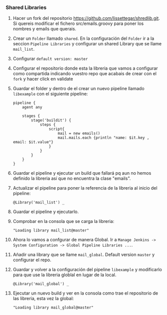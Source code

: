 ### Shared Libraries


1. Hacer un fork del repositorio https://github.com/lissettegar/shredlib.git. Si quereis modificar el fichero src/emails.groovy para poner los nombres y emails que querais.

2. Crear un `Folder` llamado `shared`. En la configuración del `Folder` ir a la seccion `Pipeline Libraries` y configurar un shared Library que se llame `mail_list`.

3. Configurar `default version: master`

4. Configurar el repositorio donde esta la libreria que vamos a configurar como compartida indicando vuestro repo que acabais de crear con el `fork` y hacer click en validate

5. Guardar el folder y dentro de el crear un nuevo pipeline llamado `libexample` con el siguiente pipeline:

       pipeline {
           agent any

           stages {
               stage('buildit') {
                   steps {
                       script{
                           mail = new emails()
                           mail.mails.each {println "name: $it.key , email: $it.value"}
                       }
                   }
               }
           }
       }

6. Guardar el pipeline y ejecutar un build que fallará pq aun no hemos definido la libreria así que no encuentra la clase "emails".

7. Actualizar el pipeline para poner la referencia de la libreria al inicio del pipeline:

       @Library('mail_list') _

8. Guardar el pipeline y ejecutarlo.

9. Comprobar en la consola que se carga la libreria:

       "Loading library mail_list@master"


10. Ahora lo vamos a confgurar de manera Global. Ir a `Manage Jenkins -> System Configuration -> Global Pipeline Libraries ...`.

11. Añadir una library que se llame `mail_global`. Default version `master` y configurar el repo.

12. Guardar y volver a la configuración del pipeline `libexample` y modificarlo para que use la libreria globlal en lugar de la local.

        @Library('mail_global') _

13. Ejecutar un nuevo build y ver en la consola como trae el repositorio de las libreria, esta vez la global:

        "Loading library mail_global@master"
